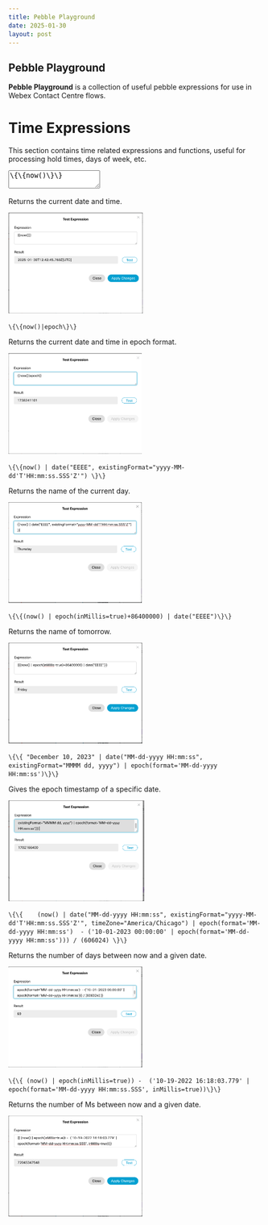 ```yaml
---
title: Pebble Playground
date: 2025-01-30
layout: post
---
```


## Pebble Playground

**Pebble Playground** is a collection of useful pebble expressions for use in Webex Contact Centre flows.

# Time Expressions

This section contains time related expressions and functions, useful for processing hold times, days of week, etc.

<textarea readonly="">\{\{now()\}\}</textarea>

Returns the current date and time.

<img src="../assets/images/Pebbleplayground/now.png" height="200" />

`\{\{now()|epoch\}\}`

Returns the current date and time in epoch format.

<img src="../assets/images/Pebbleplayground/NowEpoch.png" height="200" />

`\{\{now() | date("EEEE", existingFormat="yyyy-MM-dd'T'HH:mm:ss.SSS'Z'") \}\}`

Returns the name of the current day.

<img src="../assets/images/Pebbleplayground/currentday.png" height="200" />

`\{\{(now() | epoch(inMillis=true)+86400000) | date("EEEE")\}\}`

Returns the name of tomorrow.

<img src="../assets/images/Pebbleplayground/Tomorrow.png" height="200" />

`\{\{ "December 10, 2023" | date("MM-dd-yyyy HH:mm:ss", existingFormat="MMMM dd, yyyy") | epoch(format='MM-dd-yyyy HH:mm:ss')\}\}`

Gives the epoch timestamp of a specific date.

<img src="../assets/images/Pebbleplayground/epochofdate.png" height="200" />

`\{\{    (now() | date("MM-dd-yyyy HH:mm:ss", existingFormat="yyyy-MM-dd'T'HH:mm:ss.SSS'Z'", timeZone="America/Chicago") | epoch(format='MM-dd-yyyy HH:mm:ss')  - ('10-01-2023 00:00:00' | epoch(format='MM-dd-yyyy HH:mm:ss'))) / (606024) \}\}`

Returns the number of days between now and a given date.

<img src="../assets/images/Pebbleplayground/daysbetween.png" height="200" />

`\{\{ (now() | epoch(inMillis=true)) -  ('10-19-2022 16:18:03.779' | epoch(format='MM-dd-yyyy HH:mm:ss.SSS', inMillis=true))\}\}`

Returns the number of Ms between now and a given date.

<img src="../assets/images/Pebbleplayground/msbetweendate.png" height="200" />
